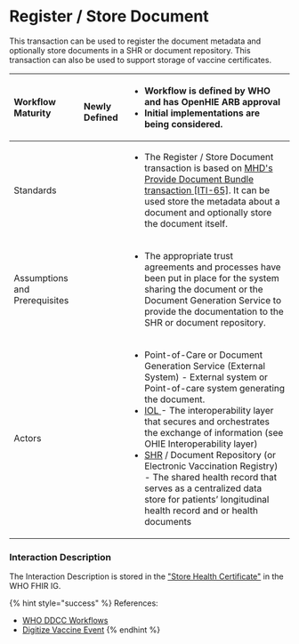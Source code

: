 # Register / Store Document

This transaction can be used to register the document metadata and optionally store documents in a SHR or document repository. This transaction can also be used to support storage of vaccine certificates.  

<table>
  <thead>
    <tr>
      <th style="text-align:left"><b>Workflow Maturity</b>
      </th>
      <th style="text-align:left">
        <p>
          <img src="https://lh6.googleusercontent.com/Kxkqfa92YGW3mIOmWio0Twi4YLMA92z6mL1MuFzkx4AWS5CX5zbzWid5z4p2W-e6O66llKpaU0r6lzwyXfhbIiWmkVEuPDy6stX5x5L8uC2DkEXs6qUFX-7xxXTlb9hbkg"
          alt/>
        </p>
        <p><b>Newly Defined</b>
        </p>
      </th>
      <th style="text-align:left">
        <p></p>
        <ul>
          <li><b>Workflow is defined by WHO and has OpenHIE ARB approval</b>
          </li>
          <li><b>Initial implementations are being considered.  </b>
          </li>
        </ul>
      </th>
    </tr>
  </thead>
  <tbody>
    <tr>
      <td style="text-align:left">Standards</td>
      <td style="text-align:left"></td>
      <td style="text-align:left">
        <p></p>
        <ul>
          <li>The Register / Store Document transaction is based on <a href="https://profiles.ihe.net/ITI/MHD/ITI-65.html#2365412-message-semantics">MHD&apos;s Provide Document Bundle transaction [ITI-65]</a>.
            It can be used store the metadata about a document and optionally store
            the document itself.</li>
        </ul>
      </td>
    </tr>
    <tr>
      <td style="text-align:left">Assumptions and Prerequisites</td>
      <td style="text-align:left"></td>
      <td style="text-align:left">
        <p></p>
        <ul>
          <li>The appropriate trust agreements and processes have been put in place
            for the system sharing the document or the Document Generation Service
            to provide the documentation to the SHR or document repository.</li>
        </ul>
      </td>
    </tr>
    <tr>
      <td style="text-align:left">Actors</td>
      <td style="text-align:left"></td>
      <td style="text-align:left">
        <p></p>
        <ul>
          <li>Point-of-Care or Document Generation Service (External System) - External
            system or Point-of-care system generating the document.</li>
          <li><a href="../../openhie-component-specifications-1/openhie-interoperability-layer-iol.md">IOL </a>-
            The interoperability layer that secures and orchestrates the exchange of
            information (see OHIE Interoperability layer)</li>
          <li><a href="../../openhie-component-specifications-1/openhie-shared-health-record-shr.md">SHR</a> /
            Document Repository (or Electronic Vaccination Registry) - The shared health
            record that serves as a centralized data store for patients&#x2019; longitudinal
            health record and or health documents</li>
        </ul>
      </td>
    </tr>
  </tbody>
</table>

### Interaction Description

The Interaction Description is stored in the ["Store Health Certificate"](https://worldhealthorganization.github.io/ddcc/transactions.html#store-health-certificate) in the WHO FHIR IG.  

{% hint style="success" %}
References:  

* [WHO DDCC Workflows](https://worldhealthorganization.github.io/ddcc/workflows.html)
* [Digitize Vaccine Event](https://worldhealthorganization.github.io/ddcc/workflows.html)
{% endhint %}



